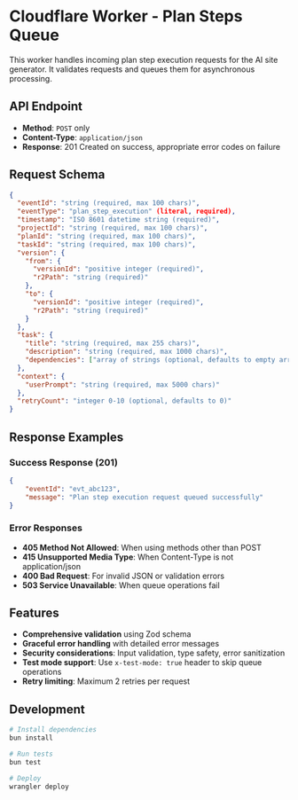 # Cloudflare Worker - Plan Steps Queue

This worker handles incoming plan step execution requests for the AI site generator. It validates requests and queues them for asynchronous processing.

## API Endpoint

- **Method**: `POST` only
- **Content-Type**: `application/json`
- **Response**: 201 Created on success, appropriate error codes on failure

## Request Schema

```json
{
  "eventId": "string (required, max 100 chars)",
  "eventType": "plan_step_execution" (literal, required),
  "timestamp": "ISO 8601 datetime string (required)",
  "projectId": "string (required, max 100 chars)",
  "planId": "string (required, max 100 chars)",
  "taskId": "string (required, max 100 chars)",
  "version": {
    "from": {
      "versionId": "positive integer (required)",
      "r2Path": "string (required)"
    },
    "to": {
      "versionId": "positive integer (required)",
      "r2Path": "string (required)"
    }
  },
  "task": {
    "title": "string (required, max 255 chars)",
    "description": "string (required, max 1000 chars)",
    "dependencies": ["array of strings (optional, defaults to empty array)"]
  },
  "context": {
    "userPrompt": "string (required, max 5000 chars)"
  },
  "retryCount": "integer 0-10 (optional, defaults to 0)"
}
```

## Response Examples

### Success Response (201)

```json
{
	"eventId": "evt_abc123",
	"message": "Plan step execution request queued successfully"
}
```

### Error Responses

- **405 Method Not Allowed**: When using methods other than POST
- **415 Unsupported Media Type**: When Content-Type is not application/json
- **400 Bad Request**: For invalid JSON or validation errors
- **503 Service Unavailable**: When queue operations fail

## Features

- **Comprehensive validation** using Zod schema
- **Graceful error handling** with detailed error messages
- **Security considerations**: Input validation, type safety, error sanitization
- **Test mode support**: Use `x-test-mode: true` header to skip queue operations
- **Retry limiting**: Maximum 2 retries per request

## Development

```bash
# Install dependencies
bun install

# Run tests
bun test

# Deploy
wrangler deploy
```
